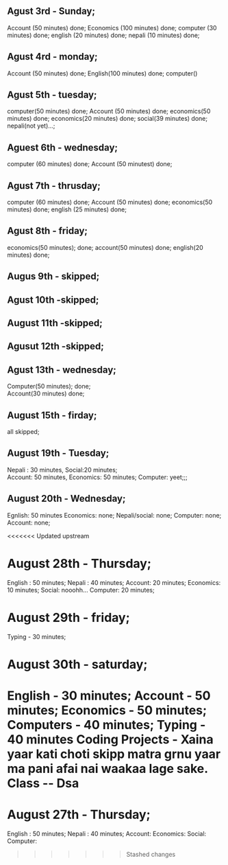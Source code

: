 ## Agust 3rd - Sunday;

Account (50 minutes) done;
Economics (100 minutes) done;
computer (30 minutes) done;
english (20 minutes) done;
nepali (10 minutes) done;

## Agust 4rd - monday;

Account (50 minutes) done;
English(100 minutes) done;
computer()

## Agust 5th - tuesday;

computer(50 minutes) done;
Account (50 minutes) done;
economics(50 minutes) done;
economics(20 minutes) done;
social(39 minutes) done;
nepali(not yet)...;

## Aguest 6th - wednesday;

computer (60 minutes) done;
Account (50 minutest) done;

## Agust 7th - thrusday;

computer (60 minutes) done;
Account (50 minutes) done;
economics(50 minutes) done;
english (25 minutes) done;

## Agust 8th - friday;

economics(50 minutes); done;
account(50 minutes) done;
english(20 minutes) done;

## Augus 9th - skipped;

## Agust 10th -skipped;

## August 11th -skipped;

## Agusut 12th -skipped;

## Agust 13th - wednesday;

Computer(50 minutes); done;  
Account(30 minutes) done;

## August 15th - firday;

all skipped;

## August 19th - Tuesday;

Nepali : 30 minutes, Social:20 minutes;  
Account: 50 minutes,
Economics: 50 minutes;
Computer: yeet;;;

## August 20th - Wednesday;

Egnlish: 50 minutes
Economics: none;
Nepali/social: none;
Computer: none;
Account: none;

<<<<<<< Updated upstream
# August 28th - Thursday;
English : 50 minutes;
Nepali : 40 minutes;
Account: 20 minutes;
Economics: 10 minutes;
Social: nooohh...
Computer: 20 minutes;

# August 29th - friday;
Typing - 30 minutes; 

# August 30th - saturday; 
English - 30 minutes; 
Account - 50 minutes; 
Economics - 50 minutes; 
Computers - 40 minutes; 
Typing - 40 minutes
Coding Projects - Xaina yaar kati choti skipp matra grnu yaar ma pani afai nai waakaa lage sake.
Class -- Dsa
=======
# August 27th - Thursday;

English : 50 minutes;
Nepali : 40 minutes;
Account:
Economics:
Social:
Computer:
>>>>>>> Stashed changes
